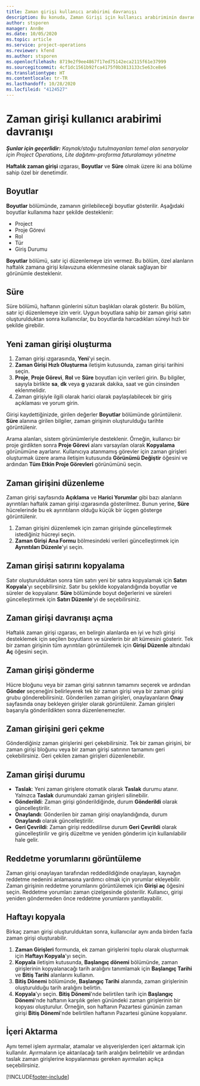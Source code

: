 ```yaml
---
title: Zaman girişi kullanıcı arabirimi davranışı
description: Bu konuda, Zaman Girişi için kullanıcı arabiriminin davranışı hakkında bilgiler sağlanmaktadır.
author: stsporen
manager: AnnBe
ms.date: 10/05/2020
ms.topic: article
ms.service: project-operations
ms.reviewer: kfend
ms.author: stsporen
ms.openlocfilehash: 8719e2f9ee4867f17ed75142eca2115f61e37999
ms.sourcegitcommit: 4cf1dc1561b92fca4175f0b3813133c5e63ce8e6
ms.translationtype: HT
ms.contentlocale: tr-TR
ms.lasthandoff: 10/28/2020
ms.locfileid: "4124527"
---
```

# <a name="time-entry-ui-behavior"></a>Zaman girişi kullanıcı arabirimi davranışı

_**Şunlar için geçerlidir:** Kaynak/stoğu tutulmayanları temel alan senaryolar için Project Operations, Lite dağıtımı-proforma faturalamayı yönetme_


**Haftalık zaman girişi** ızgarası, **Boyutlar** ve **Süre** olmak üzere iki ana bölüme sahip özel bir denetimdir.

## <a name="dimensions"></a>Boyutlar
**Boyutlar** bölümünde, zamanın girilebileceği boyutlar gösterilir. Aşağıdaki boyutlar kullanıma hazır şekilde desteklenir:

  - Project
  - Proje Görevi
  - Rol
  - Tür
  - Giriş Durumu

**Boyutlar** bölümü, satır içi düzenlemeye izin vermez. Bu bölüm, özel alanların haftalık zamana girişi kılavuzuna eklenmesine olanak sağlayan bir görünümle desteklenir.

## <a name="duration"></a>Süre
Süre bölümü, haftanın günlerini sütun başlıkları olarak gösterir. Bu bölüm, satır içi düzenlemeye izin verir. Uygun boyutlara sahip bir zaman girişi satırı oluşturulduktan sonra kullanıcılar, bu boyutlarda harcadıkları süreyi hızlı bir şekilde girebilir.

## <a name="create-a-new-time-entry"></a>Yeni zaman girişi oluşturma

1. Zaman girişi ızgarasında, **Yeni**'yi seçin. 
2. **Zaman Girişi Hızlı Oluşturma** iletişim kutusunda, zaman girişi tarihini seçin.
3. **Proje**, **Proje Görevi**, **Rol** ve **Süre** boyutları için verileri girin. Bu bilgiler, sayıyla birlikte **sa**, **dk** veya **g** yazarak dakika, saat ve gün cinsinden eklenmelidir. 
4. Zaman girişiyle ilgili olarak harici olarak paylaşılabilecek bir giriş açıklaması ve yorum girin. 

Girişi kaydettiğinizde, girilen değerler **Boyutlar** bölümünde görüntülenir. **Süre** alanına girilen bilgiler, zaman girişinin oluşturulduğu tarihte görüntülenir.

Arama alanları, sistem görünümleriyle desteklenir. Örneğin, kullanıcı bir proje girdikten sonra **Proje Görevi** alanı varsayılan olarak **Kopyalama** görünümüne ayarlanır. Kullanıcıya atanmamış görevler için zaman girişleri oluşturmak üzere arama iletişim kutusunda **Görünümü Değiştir** öğesini ve ardından **Tüm Etkin Proje Görevleri** görünümünü seçin.

## <a name="edit-a-time-entry"></a>Zaman girişini düzenleme 
Zaman girişi sayfasında **Açıklama** ve **Harici Yorumlar** gibi bazı alanların ayrıntıları haftalık zaman girişi ızgarasında gösterilmez. Bunun yerine, **Süre** hücrelerinde bu ek ayrıntıların olduğu küçük bir üçgen gösterge görüntülenir. 

1. Zaman girişini düzenlemek için zaman girişinde güncelleştirmek istediğiniz hücreyi seçin.
2. **Zaman Girişi Ana Formu** bölmesindeki verileri güncelleştirmek için **Ayrıntıları Düzenle**'yi seçin. 

## <a name="copy-a-time-entry-row"></a>Zaman girişi satırını kopyalama
Satır oluşturulduktan sonra tüm satırı yeni bir satıra kopyalamak için **Satırı Kopyala**'yı seçebilirsiniz. Satır bu şekilde kopyalandığında boyutlar ve süreler de kopyalanır. **Süre** bölümünde boyut değerlerini ve süreleri güncelleştirmek için **Satırı Düzenle**'yi de seçebilirsiniz.

## <a name="open-a-time-entry-behavior"></a>Zaman girişi davranışı açma
Haftalık zaman girişi ızgarası, en belirgin alanlarda en iyi ve hızlı girişi desteklemek için seçilen boyutların ve sürelerin bir alt kümesini gösterir. Tek bir zaman girişinin tüm ayrıntıları görüntülemek için **Girişi Düzenle** altındaki **Aç** öğesini seçin.

## <a name="submit-a-time-entry"></a>Zaman girişi gönderme
Hücre bloğunu veya bir zaman girişi satırının tamamını seçerek ve ardından **Gönder** seçeneğini belirleyerek tek bir zaman girişi veya bir zaman girişi grubu gönderebilirsiniz. Gönderilen zaman girişleri, onaylayanların **Onay** sayfasında onay bekleyen girişler olarak görüntülenir. Zaman girişleri başarıyla gönderildikten sonra düzenlenemezler.

## <a name="recall-a-time-entry"></a>Zaman girişini geri çekme
Gönderdiğiniz zaman girişlerini geri çekebilirsiniz. Tek bir zaman girişini, bir zaman girişi bloğunu veya bir zaman girişi satırının tamamını geri çekebilirsiniz. Geri çekilen zaman girişleri düzenlenebilir.

## <a name="time-entry-status"></a>Zaman girişi durumu

- **Taslak**: Yeni zaman girişlere otomatik olarak **Taslak** durumu atanır. Yalnızca **Taslak** durumundaki zaman girişleri silinebilir.
- **Gönderildi**: Zaman girişi gönderildiğinde, durum **Gönderildi** olarak güncelleştirilir. 
- **Onaylandı**: Gönderilen bir zaman girişi onaylandığında, durum **Onaylandı** olarak güncelleştirilir. 
- **Geri Çevrildi**: Zaman girişi reddedilirse durum **Geri Çevrildi** olarak güncelleştirilir ve giriş düzeltme ve yeniden gönderim için kullanılabilir hale gelir. 

## <a name="view-rejection-comments"></a>Reddetme yorumlarını görüntüleme
Zaman girişi onaylayan tarafından reddedildiğinde onaylayan, kaynağın reddetme nedenini anlamasına yardımcı olmak için yorumlar ekleyebilir. Zaman girişinin reddetme yorumlarını görüntülemek için **Girişi aç** öğesini seçin. Reddetme yorumları zaman çizelgesinde gösterilir. Kullanıcı, girişi yeniden göndermeden önce reddetme yorumlarını yanıtlayabilir.

## <a name="copy-week"></a>Haftayı kopyala
Birkaç zaman girişi oluşturulduktan sonra, kullanıcılar aynı anda birden fazla zaman girişi oluşturabilir.

1. **Zaman Girişleri** formunda, ek zaman girişlerini toplu olarak oluşturmak için **Haftayı Kopyala**'yı seçin. 
2. **Kopyala** iletişim kutusunda, **Başlangıç dönemi** bölümünde, zaman girişlerinin kopyalanacağı tarih aralığını tanımlamak için **Başlangıç Tarihi** ve **Bitiş Tarihi** alanlarını kullanın. 
3. **Bitiş Dönemi** bölümünde, **Başlangıç Tarihi** alanında, zaman girişlerinin oluşturulduğu tarih aralığını belirtin. 
4. **Kopyala**'yı seçin. **Bitiş Dönemi**'nde belirtilen tarih için **Başlangıç Dönemi**'nde haftanın karşılık gelen günündeki zaman girişlerinin bir kopyası oluşturulur. Örneğin, son haftanın Pazartesi gününün zaman girişi **Bitiş Dönemi**'nde belirtilen haftanın Pazartesi gününe kopyalanır.

## <a name="import"></a>İçeri Aktarma
Aynı temel işlem ayırmalar, atamalar ve alışverişlerden içeri aktarmak için kullanılır. Ayırmaların içe aktarılacağı tarih aralığını belirtebilir ve ardından taslak zaman girişlerine kopyalanması gereken ayırmaları açıkça seçebilirsiniz. 


[!INCLUDE[footer-include](../includes/footer-banner.md)]